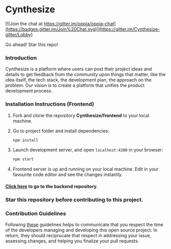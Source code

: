 # Cynthesize

[![Join the chat at https://gitter.im/oppia/oppia-chat](https://badges.gitter.im/Join%20Chat.svg)](https://gitter.im/Cynthesize-gitter/Lobby)

Go ahead! Star this repo! 

### Introduction

Cynthesize is a platform where users can post their project ideas and details to get feedback from the community upon things that matter, like the idea itself, the tech stack, the development plan, the approach on the problem. Our vision is to create a platform that unifies the product development process.

### Installation Instructions (Frontend)

1. Fork and clone the repository **Cynthesize/frontend** to your local machine.
2. Go to project folder and install dependencies:
    ```sh
    npm install
    ```

2. Launch development server, and open `localhost:4200` in your browser:
    ```sh
    npm start
    ```
3. Frontend server is up and running on your local machine. Edit in your favourite code editor and see the changes instantly.



#### [Click here](https://github.com/Cynthesize/backend) to go to the backend repository.

### Star this repository before contributing to this project.

### Contribution Guidelines

Following [these](CONTRIBUTE.md) guidelines helps to communicate that you respect the time of the developers managing and developing this open source project. In return, they should reciprocate that respect in addressing your issue, assessing changes, and helping you finalize your pull requests.
